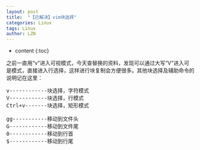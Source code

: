 ```yaml
---
layout: post
title:  "【已解决】vim块选择" 
categories: Linux
tags: Linux
author: LZN
---
```


* content
{:toc}

之前一直用“v”进入可视模式，今天查替换的资料，发现可以通过大写“V”进入可是模式，直接进入行选择，这样进行块复制会方便很多。其他块选择及辅助命令的说明记在这里：
<pre>v------------块选择，字符模式
V------------块选择，行模式
Ctrl+v-------块选择，矩形模式

gg-----------移动到文件头
G------------移动到文件尾
0------------移动到行首
$------------移动到行尾</pre>